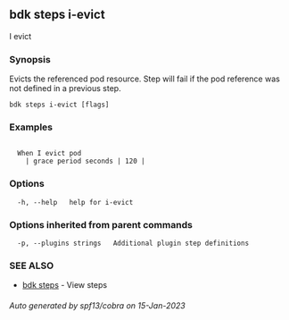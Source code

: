## bdk steps i-evict

I evict <reference>

### Synopsis

Evicts the referenced pod resource. Step will fail if the pod reference was not defined in a previous step.

```
bdk steps i-evict [flags]
```

### Examples

```
  
  When I evict pod
    | grace period seconds | 120 |

```

### Options

```
  -h, --help   help for i-evict
```

### Options inherited from parent commands

```
  -p, --plugins strings   Additional plugin step definitions
```

### SEE ALSO

* [bdk steps](bdk_steps.md)	 - View steps

###### Auto generated by spf13/cobra on 15-Jan-2023
